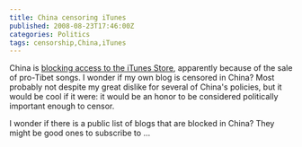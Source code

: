 ```yaml
---
title: China censoring iTunes
published: 2008-08-23T17:46:00Z
categories: Politics
tags: censorship,China,iTunes
---
```


<p>
China is <a href="http://bits.blogs.nytimes.com/2008/08/22/apple-itunes-store-is-blocked-in-china-internet-users-say/">blocking access to the iTunes Store</a>, apparently because of the sale of pro-Tibet songs.  I wonder if my own blog is censored in China?  Most probably not despite my great dislike for several of China's policies, but it would be cool if it were: it would be an honor to be considered politically important enough to censor.
</p>

<p>
I wonder if there is a public list of blogs that are blocked in China?  They might be good ones to subscribe to ...
</p>

